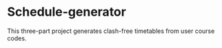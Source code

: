 # Schedule-generator
 This three-part project generates clash-free timetables from user course codes.
